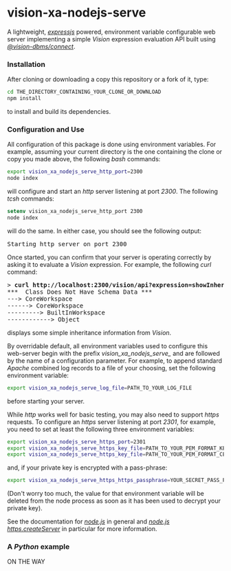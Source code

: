 #  vision-xa-nodejs-serve

A lightweight, _[expressjs](https://www.npmjs.com/package/express)_ powered, environment variable configurable web server implementing a simple _Vision_ expression evaluation API built using _[@vision-dbms/connect](https://www.npmjs.com/package/@vision-dbms/connect)_.

###  Installation

After cloning or downloading a copy this repository or a fork of it, type:
```bash
cd THE_DIRECTORY_CONTAINING_YOUR_CLONE_OR_DOWNLOAD
npm install
```
to install and build its dependencies.

###  Configuration and Use

All configuration of this package is done using environment variables.  For example, assuming your current directory is the one containing the clone or copy you made above, the following _bash_ commands:

```bash
export vision_xa_nodejs_serve_http_port=2300
node index
```

will configure and start an _http_ server listening at port _2300_.  The following _tcsh_ commands:

```tcsh
setenv vision_xa_nodejs_serve_http_port 2300
node index
```

will do the same.  In either case, you should see the following output:

<pre>
Starting http server on port 2300
</pre>

Once started, you can confirm that your server is operating correctly by asking it to evaluate a _Vision_ expression.  For example, the following _curl_ command:

<pre>
> <b>curl http://localhost:2300/vision/api?expression=showInheritance</b>
***  Class Does Not Have Schema Data ***
---> CoreWorkspace
------> CoreWorkspace
---------> BuiltInWorkspace
------------> Object
</pre>

displays some simple inheritance information from _Vision_.

By overridable default, all environment variables used to configure this web-server begin with the prefix <i>vision_xa_nodejs_serve_</i> and are followed by the name of a configuration parameter.  For example, to append standard _Apache_ combined log records to a file of your choosing, set the following environment variable:

```bash
export vision_xa_nodejs_serve_log_file=PATH_TO_YOUR_LOG_FILE
```

before starting your server.

While _http_ works well for basic testing, you may also need to support _https_ requests.  To configure an _https_ server listening at port _2301_, for example, you need to set at least the following three environment variables:

```bash
export vision_xa_nodejs_serve_https_port=2301
export vision_xa_nodejs_serve_https_key_file=PATH_TO_YOUR_PEM_FORMAT_KEY_FILE
export vision_xa_nodejs_serve_https_key_file=PATH_TO_YOUR_PEM_FORMAT_CERT_CHAIN_FILE
```

and, if your private key is encrypted with a pass-phrase:

```bash
export vision_xa_nodejs_serve_https_https_passphrase=YOUR_SECRET_PASS_PHRASE
```

(Don't worry too much, the value for that environment variable will be deleted from the node process as soon as it has been used to decrypt your private key).

See the documentation for _[node.js](https://nodejs.org)_ in general and _[node.js https.createServer](https://nodejs.org/dist/latest-v8.x/docs/api/https.html#https_https_createserver_options_requestlistener)_ in particular for more information.

### A _Python_ example

ON THE WAY
